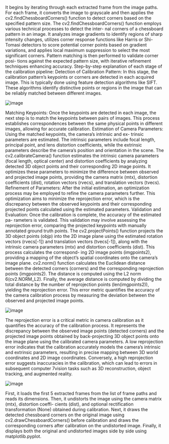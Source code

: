 It begins by iterating through each extracted frame from the image paths. For each frame, it
converts the image to grayscale and then applies the cv2.findChessboardCorners() function to
detect corners based on the specified pattern size.
The cv2.findChessboardCorners() function employs various technical processes to detect the inter-
nal corners of a chessboard pattern in an image. It analyzes image gradients to identify regions of
sharp intensity changes, utilizes corner response functions like Harris or Shi-Tomasi detectors to
score potential corner points based on gradient variations, and applies local maximum suppression
to select the most significant corners. Pattern matching is then performed to validate corner posi-
tions against the expected pattern size, with iterative refinement techniques enhancing accuracy.
Step-by-step explanation of each stage of the calibration pipeline:
Detection of Calibration Pattern: In this stage, the calibration pattern’s keypoints or corners are
detected in each acquired image. This is typically done using feature detection algorithms like
SIFT. These algorithms identify distinctive points or regions in the image that can be reliably
matched between different images.

![image](https://github.com/saidineshgelam/Camera-calibration-using-a-checker-board/assets/144295692/dd23ca1f-8568-4cce-84be-7b906d82e321)


Matching Keypoints: Once the keypoints are detected in each image, the next step is to match
the keypoints between pairs of images. This process establishes correspondences between the same
physical points in different images, allowing for accurate calibration.
Estimation of Camera Parameters: Using the matched keypoints, the camera’s intrinsic and ex-
trinsic parameters are estimated. The intrinsic parameters include focal length, principal point,
and lens distortion coefficients, while the extrinsic parameters describe the camera’s position and
orientation in the scene.
The cv2.calibrateCamera() function estimates the intrinsic camera parameters (focal length, optical
center) and distortion coefficients by analyzing detected 3D object points and their corresponding
2D image points. It optimizes these parameters to minimize the difference between observed and
projected image points, providing the camera matrix (mtx), distortion coefficients (dist), rotation
vectors (rvecs), and translation vectors (tvecs).
Refinement of Parameters: After the initial estimation, an optimization process may be employed
to refine the camera parameters further. This optimization aims to minimize the reprojection error,
which is the discrepancy between the observed keypoints and their corresponding projected points
calculated using the estimated parameters.
Validation and Evaluation: Once the calibration is complete, the accuracy of the estimated pa-
rameters is validated. This validation may involve assessing the reprojection error, comparing the
projected keypoints with manually annotated ground truth points.
The cv2.projectPoints() function projects the 3D object points (objp) into the 2D image plane using
the estimated rotation vectors (rvecs[-1]) and translation vectors (tvecs[-1]), along with the intrinsic
camera parameters (mtx) and distortion coefficients (dist). This process calculates the correspond-
ing 2D image points (imgpoints2), providing a mapping of the object’s spatial coordinates onto the
camera’s image plane.
cv2.norm() function calculates the Euclidean distance between the detected corners (corners) and
the corresponding reprojection points (imgpoints2). The distance is computed using the L2 norm
6(cv2.NORM_L2). Finally, the average distance is computed by dividing the total distance by the
number of reprojection points (len(imgpoints2)), yielding the reprojection error. This error metric
quantifies the accuracy of the camera calibration process by measuring the deviation between the
observed and projected image points.

![image](https://github.com/saidineshgelam/Camera-calibration-using-a-checker-board/assets/144295692/9900b900-1eef-4f55-aebc-cd4fa72b3fa6)

The reprojection error is a critical metric in camera calibration as it quantifies the accuracy of
the calibration process. It represents the discrepancy between the observed image points (detected
corners) and the projected image points obtained by back-projecting 3D object points onto the
image plane using the calibrated camera parameters. A low reprojection error indicates that the
calibration accurately models the camera’s intrinsic and extrinsic parameters, resulting in precise
mapping between 3D world coordinates and 2D image coordinates. Conversely, a high reprojection
error suggests inaccuracies in the calibration, which can lead to errors in subsequent computer
7vision tasks such as 3D reconstruction, object tracking, and augmented reality.

![image](https://github.com/saidineshgelam/Camera-calibration-using-a-checker-board/assets/144295692/57a5794a-7172-497b-b583-f33fdcbdc27b)

First, it loads the first 5 extracted frames from the list of frame paths and reads
its dimensions. Then, it undistorts the image using the camera matrix (mtx), distortion coeffi-
cients (dist), and optional rectification transformation (None) obtained during calibration. Next,
it draws the detected chessboard corners on the original image using cv2.drawChessboardCorners()
before calibration and draws the corresponding corners after calibration on the undistorted image.
Finally, it displays both the original and undistorted images side by side using matplotlib.pyplot.
